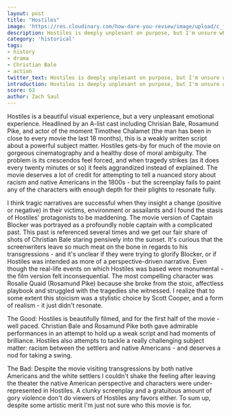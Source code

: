 ```yaml
---
layout: post
title: "Hostiles"
image: 'https://res.cloudinary.com/how-dare-you-review/image/upload/c_fill,h_399,w_760/v1528675258/hero_Hostiles-2017-6.jpg'
description: Hostiles is deeply unplesant on purpose, but I'm unsure what that purpose is...
category: 'historical'
tags: 
- history
- drama
- Christian Bale
- action
twitter_text: Hostiles is deeply unplesant on purpose, but I'm unsure what that purpose is...
introduction: Hostiles is deeply unplesant on purpose, but I'm unsure what that purpose is...
score: 63
author: Zach Saul 
---
```

Hostiles is a beautiful visual experience, but a very unpleasant emotional experience. Headlined by an A-list cast including Chrisian Bale, Rosamund Pike, and actor of the moment Timothee Chalamet (the man has been in close to every movie the last 18 months), this is a weakly written script about a powerful subject matter. Hostiles gets-by for much of the movie on gorgeous cinematography and a healthy dose of moral ambiguity. The problem is its crescendos feel forced, and when tragedy strikes (as it does every twenty minutes or so) it feels aggrandized instead of explained. The movie deserves a lot of credit for attempting to tell a nuanced story about racism and native Americans in the 1800s - but the screenplay fails to paint any of the characters with enough depth for their plights to resonate fully.

I think tragic narratives are successful when they insight a change (positive or negative) in their victims, environment or assailants and I found the stasis of Hostiles' protagonists to be maddening. The movie version of Captain Blocker was portrayed as a profoundly noble captain with a complicated past. This past is referenced several times and we get our fair share of shots of Christian Bale staring pensively into the sunset. It's curious that the screenwriters leave so much meat on the bone in regards to his transgressions - and it's unclear if they were trying to glorify Blocker, or if Hostiles was intended as more of a perspective-driven narrative. Even though the real-life events on which Hostiles was based were monumental - the film version felt inconsequential. The most compelling character was Rosalie Quaid (Rosamund Pike) because she broke from the stoic, affectless playbook and struggled with the tragedies she witnessed. I realize that to some extent this stoicism was a stylistic choice by Scott Cooper, and a form of realism - it just didn't resonate.

The Good:  Hostiles is beautifully filmed, and for the first half of the movie - well paced. Christian Bale and Rosamund Pike both gave admirable performances in an attempt to hold up a weak script and had moments of brilliance. Hostiles also attempts to tackle a really challenging subject matter: racism between the settlers and native Americans - and deserves a nod for taking a swing.

The Bad: Despite the movie visiting transgressions by both native Americans and the white settlers I couldn't shake the feeling after leaving the theater the native American perspective and characters were under-represented in Hostiles. A clunky screenplay and a gratuitous amount of gory violence don't do viewers of Hostiles any favors either. To sum up, despite some artistic merit I'm just not sure who this movie is for.